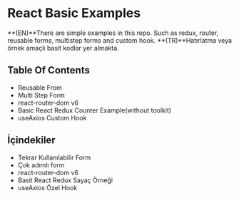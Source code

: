# React Basic Examples

**(EN)**There are simple examples in this repo. Such as redux, router, reusable forms, multistep forms and custom hook.
**(TR)**Hatırlatma veya örnek amaçlı basit kodlar yer almakta.  

## Table Of Contents

- Reusable From
- Multi Step Form
- react-router-dom v6
- Basic React Redux Counter Example(without toolkit)
- useAxios Custom Hook

## İçindekiler

- Tekrar Kullanılabilir Form
- Çok adımlı form
- react-router-dom v6
- Basit React Redux Sayaç Örneği
- useAxios Özel Hook
